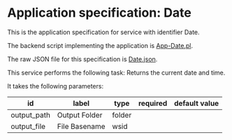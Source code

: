 
# Application specification: Date

This is the application specification for service with identifier Date.

The backend script implementing the application is [App-Date.pl](../service-scripts/App-Date.pl).

The raw JSON file for this specification is [Date.json](Date.json).

This service performs the following task:   Returns the current date and time.

It takes the following parameters:

| id | label | type | required | default value |
| -- | ----- | ---- | :------: | ------------ |
| output_path | Output Folder | folder  |  |  |
| output_file | File Basename | wsid  |  |  |

